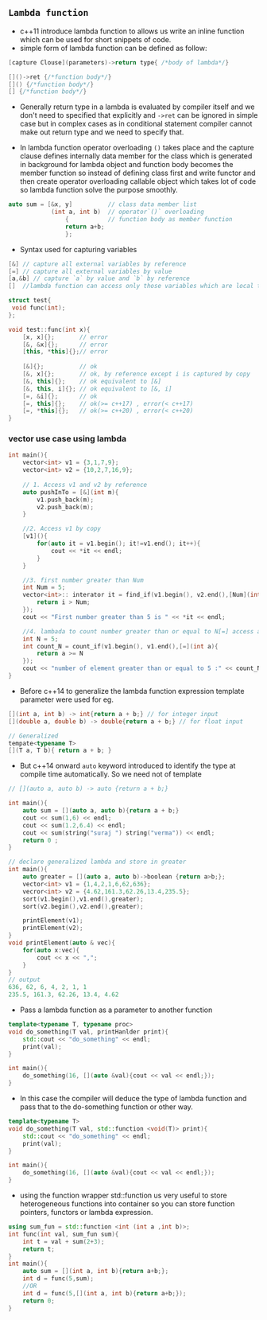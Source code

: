 ## `Lambda function` ##
- c++11 introduce lambda function to allows us write an inline function which can be used for short snippets of code.
- simple form of lambda function can be defined as follow:
```cpp
[capture Clouse](parameters)->return type{ /*body of lambda*/}

[]()->ret {/*function body*/}
[]() {/*function body*/}
[] {/*function body*/}
```
- Generally return type in a lambda is evaluated by compiler itself and we don't need to specified that explicitly and `->ret` can be ignored in simple case but in complex cases as in conditional statement compiler cannot make out return type and we need to specify that.

- In lambda function operator overloading `()` takes place and the capture clause defines internally data member for the class which is generated in background for lambda object and function body becomes the member function so instead of defining class first and write functor and then create operator overloading callable object which takes lot of code so lambda function solve the purpose smoothly.
```cpp
auto sum = [&x, y]          // class data member list
            (int a, int b)  // operator`()` overloading
                {           // function body as member function
                return a+b;
                };
```
- Syntax used for capturing variables
```cpp
[&] // capture all external variables by reference
[=] // capture all external variables by value
[a,&b] // capture `a` by value and `b` by reference
[]  //lambda function can access only those variables which are local to it
``` 
```cpp
struct test{
 void func(int);
};

void test::func(int x){
    [x, x]{};       // error
    [&, &x]{};      // error
    [this, *this]{};// error 
    
    [&]{};          // ok
    [&, x]{};       // ok, by reference except i is captured by copy
    [&, this]{};    // ok equivalent to [&]
    [&, this, i]{}; // ok equivalent to [&, i]
    [=, &i]{};      // ok
    [=, this]{};    // ok(>= c++17) , error(< c++17)
    [=, *this]{};   // ok(>= c++20) , error(< c++20)
}
```
### vector use case using lambda ###
```cpp
int main(){
    vector<int> v1 = {3,1,7,9};
    vector<int> v2 = {10,2,7,16,9};
    
    // 1. Access v1 and v2 by reference
    auto pushInTo = [&](int m){
        v1.push_back(m);
        v2.push_back(m);
    }

    //2. Access v1 by copy
    [v1](){
        for(auto it = v1.begin(); it!=v1.end(); it++){
            cout << *it << endl;
        }
    }

    //3. first number greater than Num
    int Num = 5;
    vector<int>:: interator it = find_if(v1.begin(), v2.end(),[Num](int i){
        return i > Num;
    });
    cout << "First number greater than 5 is " << *it << endl;

    //4. lambada to count number greater than or equal to N[=] access all variable
    int N = 5;
    int count_N = count_if(v1.begin(), v1.end(),[=](int a){
        return a >= N
    });
    cout << "number of element greater than or equal to 5 :" << count_N << endl;
}
```
- Before c++14 to generalize the lambda function expression template parameter were used for eg.
```cpp
[](int a, int b) -> int{return a + b;} // for integer input
[](double a, double b) -> double{return a + b;} // for float input

// Generalized
tempate<typename T>
[](T a, T b){ return a + b; }
```
- But c++14 onward `auto` keyword introduced to identify the type at compile time automatically. So we need not of template
```cpp
// [](auto a, auto b) -> auto {return a + b;}

int main(){
    auto sum = [](auto a, auto b){return a + b;}
    cout << sum(1,6) << endl;
    cout << sum(1.2,6.4) << endl;
    cout << sum(string("suraj ") string("verma")) << endl;
    return 0 ;
}
```
```cpp
// declare generalized lambda and store in greater
int main(){
    auto greater = [](auto a, auto b)->boolean {return a>b;};
    vector<int> v1 = {1,4,2,1,6,62,636};
    vecror<int> v2 = {4.62,161.3,62.26,13.4,235.5};
    sort(v1.begin(),v1.end(),greater);
    sort(v2.begin(),v2.end(),greater);

    printElement(v1);
    printElement(v2);
}
void printElement(auto & vec){
    for(auto x:vec){
        cout << x << ",";
    }
}
// output
636, 62, 6, 4, 2, 1, 1
235.5, 161.3, 62.26, 13.4, 4.62
```
- Pass a lambda function as a parameter to another function
```cpp
template<typename T, typename proc>
void do_something(T val, printHanlder print){
    std::cout << "do_something" << endl;
    print(val);
}

int main(){
    do_something(16, [](auto &val){cout << val << endl;});
}
```
- In this case the compiler will deduce the type of lambda function and pass that to the do-something function or other way.
```cpp
template<typename T>
void do_something(T val, std::function <void(T)> print){
    std::cout << "do_something" << endl;
    print(val);
}

int main(){
    do_something(16, [](auto &val){cout << val << endl;});
}
```
- using the function wrapper std::function us very useful to store heterogeneous functions into container so you can store function pointers, functors or lambda expression.

```cpp
using sum_fun = std::function <int (int a ,int b)>;
int func(int val, sum_fun sum){
    int t = val + sum(2+3);
    return t;
}
int main(){
    auto sum = [](int a, int b){return a+b;};
    int d = func(5,sum);
    //OR
    int d = func(5,[](int a, int b){return a+b;});
    return 0;
}
```

